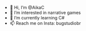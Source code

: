 - 👋 Hi, I’m @AikaC
- 👀 I’m interested in narrative games
- 🌱 I’m currently learning C#
- 📫 Reach me on Insta: bugstudiobr

<!---
AikaC/AikaC is a ✨ special ✨ repository because its `README.md` (this file) appears on your GitHub profile.
You can click the Preview link to take a look at your changes.
--->

